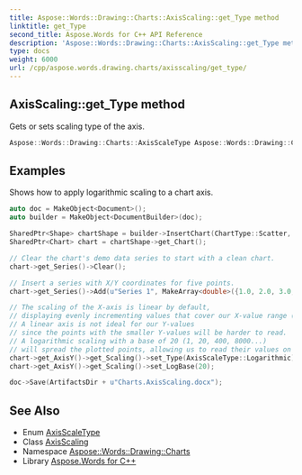 ```yaml
---
title: Aspose::Words::Drawing::Charts::AxisScaling::get_Type method
linktitle: get_Type
second_title: Aspose.Words for C++ API Reference
description: 'Aspose::Words::Drawing::Charts::AxisScaling::get_Type method. Gets or sets scaling type of the axis in C++.'
type: docs
weight: 6000
url: /cpp/aspose.words.drawing.charts/axisscaling/get_type/
---
```

## AxisScaling::get_Type method


Gets or sets scaling type of the axis.

```cpp
Aspose::Words::Drawing::Charts::AxisScaleType Aspose::Words::Drawing::Charts::AxisScaling::get_Type() const
```


## Examples



Shows how to apply logarithmic scaling to a chart axis. 
```cpp
auto doc = MakeObject<Document>();
auto builder = MakeObject<DocumentBuilder>(doc);

SharedPtr<Shape> chartShape = builder->InsertChart(ChartType::Scatter, 450, 300);
SharedPtr<Chart> chart = chartShape->get_Chart();

// Clear the chart's demo data series to start with a clean chart.
chart->get_Series()->Clear();

// Insert a series with X/Y coordinates for five points.
chart->get_Series()->Add(u"Series 1", MakeArray<double>({1.0, 2.0, 3.0, 4.0, 5.0}), MakeArray<double>({1.0, 20.0, 400.0, 8000.0, 160000.0}));

// The scaling of the X-axis is linear by default,
// displaying evenly incrementing values that cover our X-value range (0, 1, 2, 3...).
// A linear axis is not ideal for our Y-values
// since the points with the smaller Y-values will be harder to read.
// A logarithmic scaling with a base of 20 (1, 20, 400, 8000...)
// will spread the plotted points, allowing us to read their values on the chart more easily.
chart->get_AxisY()->get_Scaling()->set_Type(AxisScaleType::Logarithmic);
chart->get_AxisY()->get_Scaling()->set_LogBase(20);

doc->Save(ArtifactsDir + u"Charts.AxisScaling.docx");
```

## See Also

* Enum [AxisScaleType](../../axisscaletype/)
* Class [AxisScaling](../)
* Namespace [Aspose::Words::Drawing::Charts](../../)
* Library [Aspose.Words for C++](../../../)
